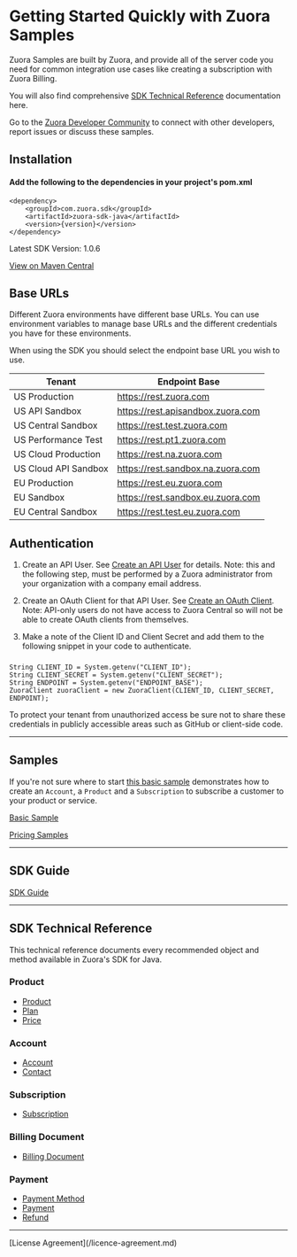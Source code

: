 
# Getting Started Quickly with Zuora Samples
Zuora Samples are built by Zuora, and provide all of the server code you need for common integration use cases like creating a subscription with Zuora Billing.

You will also find comprehensive [SDK Technical Reference](/README.md#sdk-technical-reference) documentation here.

Go to the [Zuora Developer Community](https://community.zuora.com/communities/community-home?CommunityKey=e2a932b4-50c4-4019-a3e8-362e38714df3) to connect with other developers, report issues or discuss these samples.

## Installation
#### Add the following to the dependencies in your project's pom.xml

```
<dependency>
    <groupId>com.zuora.sdk</groupId>
    <artifactId>zuora-sdk-java</artifactId>
    <version>{version}</version>
</dependency>
```

Latest SDK Version: 1.0.6

[View on Maven Central](https://search.maven.org/artifact/com.zuora.sdk/zuora-sdk-java)

## Base URLs
Different Zuora environments have different base URLs. You can use environment variables to manage base URLs and the different credentials you have for these environments.

When using the SDK you should select the endpoint base URL you wish to use.

| Tenant | Endpoint Base |
| --- | --- |
| US Production | https://rest.zuora.com |
| US API Sandbox | https://rest.apisandbox.zuora.com |
| US Central Sandbox | https://rest.test.zuora.com |
| US Performance Test | https://rest.pt1.zuora.com |
| US Cloud Production | https://rest.na.zuora.com |
| US Cloud API Sandbox | https://rest.sandbox.na.zuora.com |
| EU Production | https://rest.eu.zuora.com |
| EU Sandbox | https://rest.sandbox.eu.zuora.com |
| EU Central Sandbox | https://rest.test.eu.zuora.com |

## Authentication
1. Create an API User. See [Create an API User](https://knowledgecenter.zuora.com/Billing/Tenant_Management/A_Administrator_Settings/Manage_Users/Create_an_API_User) for details.
Note: this and the following step, must be performed by a Zuora administrator from your organization with a company email address.

2. Create an OAuth Client for that API User. See [Create an OAuth Client](https://knowledgecenter.zuora.com/Billing/Tenant_Management/A_Administrator_Settings/Manage_Users#Create_an_OAuth_Client_for_a_User).
Note: API-only users do not have access to Zuora Central so will not be able to create OAuth clients from themselves.

3. Make a note of the Client ID and Client Secret and add them to the following snippet in your code to authenticate. 

###
```
String CLIENT_ID = System.getenv("CLIENT_ID");
String CLIENT_SECRET = System.getenv("CLIENT_SECRET");
String ENDPOINT = System.getenv("ENDPOINT_BASE");
ZuoraClient zuoraClient = new ZuoraClient(CLIENT_ID, CLIENT_SECRET, ENDPOINT);
```
To protect your tenant from unauthorized access be sure not to share these credentials in publicly accessible areas such as GitHub or client-side code.

<hr />

## Samples
If you're not sure where to start [this basic sample](src/main/java/com/zuora/sdk/core/example/CreateAccountWithSubscription.java) demonstrates how to create an `Account`, a `Product` and a `Subscription` to subscribe a customer to your product or service.

[Basic Sample](src/main/java/com/zuora/sdk/core/example/CreateAccountWithSubscription.java)

[Pricing Samples](src/main/java/com/zuora/sdk/core/example/PlanItemExamples.java)
<hr />

## SDK Guide
[SDK Guide](https://www.zuora.com/developer/sdks/)


<hr />

## SDK Technical Reference

This technical reference documents every recommended object and method available in Zuora's SDK for Java.

### Product
* [Product](doc/product-api.md)
* [Plan](doc/plan-api.md)
* [Price](doc/price-api.md)

### Account
* [Account](doc/account-api.md)
* [Contact](doc/contact-api.md)

### Subscription
* [Subscription](doc/subscription-api.md)

### Billing Document
* [Billing Document](doc/billing-document-api.md)

### Payment
* [Payment Method](doc/payment-method-api.md)
* [Payment](doc/payment-api.md)
* [Refund](doc/refund-api.md)

<hr />
[License Agreement](/licence-agreement.md)
